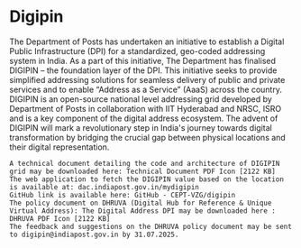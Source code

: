# Digipin
The Department of Posts has undertaken an initiative to establish a Digital Public Infrastructure (DPI) for a standardized, geo-coded addressing system in India.
As a part of this initiative, The Department has finalised DIGIPIN – the foundation layer of the DPI. This initiative seeks to provide simplified addressing solutions for seamless delivery of public and private services and to enable “Address as a Service” (AaaS) across the country. DIGIPIN is an open-source national level addressing grid developed by Department of Posts in collaboration with IIT Hyderabad and NRSC, ISRO and is a key component of the digital address ecosystem. The advent of DIGIPIN will mark a revolutionary step in India's journey towards digital transformation by bridging the crucial gap between physical locations and their digital representation.


    A technical document detailing the code and architecture of DIGIPIN grid may be downloaded here: Technical Document PDF Icon [2122 KB]​
    The web application to fetch the DIGIPIN value based on the location is available at: dac.indiapost.gov.in/mydigipin
    GitHub link is available here: GitHub - CEPT-VZG/digipin
    The policy document on DHRUVA (Digital Hub for Reference & Unique Virtual Address): The Digital Address DPI may be downloaded here : DHRUVA PDF Icon [2122 KB]​
    The feedback and suggestions on the DHRUVA policy document may be sent to digipin@indiapost.gov.in by 31.07.2025.​
